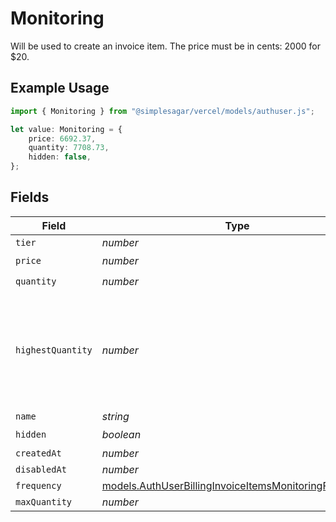 # Monitoring

Will be used to create an invoice item. The price must be in cents: 2000 for $20.

## Example Usage

```typescript
import { Monitoring } from "@simplesagar/vercel/models/authuser.js";

let value: Monitoring = {
    price: 6692.37,
    quantity: 7708.73,
    hidden: false,
};
```

## Fields

| Field                                                                                                                | Type                                                                                                                 | Required                                                                                                             | Description                                                                                                          |
| -------------------------------------------------------------------------------------------------------------------- | -------------------------------------------------------------------------------------------------------------------- | -------------------------------------------------------------------------------------------------------------------- | -------------------------------------------------------------------------------------------------------------------- |
| `tier`                                                                                                               | *number*                                                                                                             | :heavy_minus_sign:                                                                                                   | N/A                                                                                                                  |
| `price`                                                                                                              | *number*                                                                                                             | :heavy_check_mark:                                                                                                   | N/A                                                                                                                  |
| `quantity`                                                                                                           | *number*                                                                                                             | :heavy_check_mark:                                                                                                   | N/A                                                                                                                  |
| `highestQuantity`                                                                                                    | *number*                                                                                                             | :heavy_minus_sign:                                                                                                   | The highest quantity in the current period. Used to render the correct enable/disable UI for add-ons.                |
| `name`                                                                                                               | *string*                                                                                                             | :heavy_minus_sign:                                                                                                   | N/A                                                                                                                  |
| `hidden`                                                                                                             | *boolean*                                                                                                            | :heavy_check_mark:                                                                                                   | N/A                                                                                                                  |
| `createdAt`                                                                                                          | *number*                                                                                                             | :heavy_minus_sign:                                                                                                   | N/A                                                                                                                  |
| `disabledAt`                                                                                                         | *number*                                                                                                             | :heavy_minus_sign:                                                                                                   | N/A                                                                                                                  |
| `frequency`                                                                                                          | [models.AuthUserBillingInvoiceItemsMonitoringFrequency](../models/authuserbillinginvoiceitemsmonitoringfrequency.md) | :heavy_minus_sign:                                                                                                   | N/A                                                                                                                  |
| `maxQuantity`                                                                                                        | *number*                                                                                                             | :heavy_minus_sign:                                                                                                   | N/A                                                                                                                  |